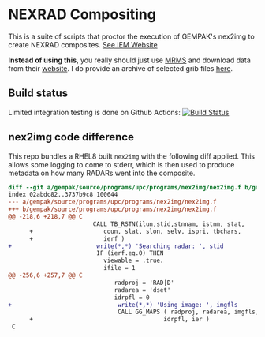 # NEXRAD Compositing

This is a suite of scripts that proctor the execution of GEMPAK's nex2img to
create NEXRAD composites.  [See IEM Website](https://mesonet.agron.iastate.edu/docs/nexrad_composites/)

**Instead of using this**, you really should just use [MRMS](https://www.nssl.noaa.gov/projects/mrms/) and download data from their [website](http://mrms.ncep.noaa.gov/data/).  I do provide an archive of selected grib files [here](http://mtarchive.geol.iastate.edu/).

## Build status

Limited integration testing is done on Github Actions: [![Build Status](https://github.com/akrherz/radcomp/workflows/Install%20and%20Test/badge.svg)](https://github.com/akrherz/radcomp/actions)

## nex2img code difference

This repo bundles a RHEL8 built `nex2img` with the following diff applied. This
allows some logging to come to stderr, which is then used to produce metadata on
how many RADARs went into the composite.

```diff
diff --git a/gempak/source/programs/upc/programs/nex2img/nex2img.f b/gempak/source/programs/upc/programs/nex2img/nex2img.f
index 02abdc82..3737b9c8 100644
--- a/gempak/source/programs/upc/programs/nex2img/nex2img.f
+++ b/gempak/source/programs/upc/programs/nex2img/nex2img.f
@@ -218,6 +218,7 @@ C
                        CALL TB_RSTN(ilun,stid,stnnam, istnm, stat,
      +                    coun, slat, slon, selv, ispri, tbchars,
      +                    ierf )
+                        write(*,*) 'Searching radar: ', stid
                         IF (ierf.eq.0) THEN
                           viewable = .true.
                           ifile = 1
@@ -256,6 +257,7 @@ C
                              radproj = 'RAD|D'
                              radarea = 'dset'
                              idrpfl = 0
+                              write(*,*) 'Using image: ', imgfls
                               CALL GG_MAPS ( radproj, radarea, imgfls,
      +                                     idrpfl, ier )
 C
```
